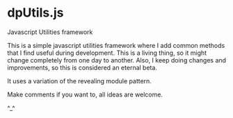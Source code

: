dpUtils.js
=======

Javascript Utilities framework

This is a simple javascript utilities framework where I add common methods that I find useful during development. This is a living thing, so it might change completely from one day to another. Also, I keep doing changes and improvements, so this is considered an eternal beta.

It uses a variation of the revealing module pattern.

Make comments if you want to, all ideas are welcome.

^_^
